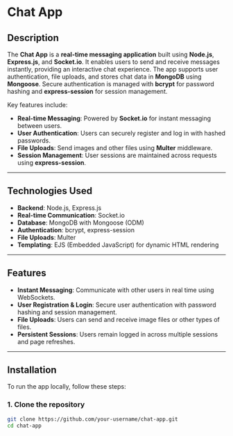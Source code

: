 # Chat App

## Description

The **Chat App** is a **real-time messaging application** built using **Node.js**, **Express.js**, and **Socket.io**. It enables users to send and receive messages instantly, providing an interactive chat experience. The app supports user authentication, file uploads, and stores chat data in **MongoDB** using **Mongoose**. Secure authentication is managed with **bcrypt** for password hashing and **express-session** for session management.

Key features include:

- **Real-time Messaging**: Powered by **Socket.io** for instant messaging between users.
- **User Authentication**: Users can securely register and log in with hashed passwords.
- **File Uploads**: Send images and other files using **Multer** middleware.
- **Session Management**: User sessions are maintained across requests using **express-session**.


---

## Technologies Used

- **Backend**: Node.js, Express.js
- **Real-time Communication**: Socket.io
- **Database**: MongoDB with Mongoose (ODM)
- **Authentication**: bcrypt, express-session
- **File Uploads**: Multer
- **Templating**: EJS (Embedded JavaScript) for dynamic HTML rendering

---

## Features

- **Instant Messaging**: Communicate with other users in real time using WebSockets.
- **User Registration & Login**: Secure user authentication with password hashing and session management.
- **File Uploads**: Users can send and receive image files or other types of files.
- **Persistent Sessions**: Users remain logged in across multiple sessions and page refreshes.

---

## Installation

To run the app locally, follow these steps:

### 1. Clone the repository

```bash
git clone https://github.com/your-username/chat-app.git
cd chat-app
